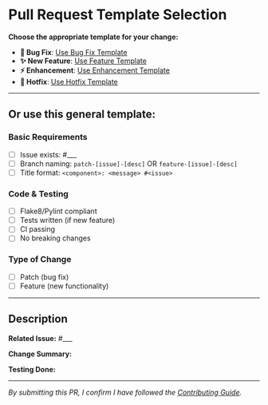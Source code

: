 # Pull Request Template Selection

**Choose the appropriate template for your change:**

- **🐛 Bug Fix**: [Use Bug Fix Template](./pull_request_templates/bugfix.md)
- **✨ New Feature**: [Use Feature Template](./pull_request_templates/feature.md)  
- **⚡ Enhancement**: [Use Enhancement Template](./pull_request_templates/enhancement.md)
- **🚨 Hotfix**: [Use Hotfix Template](./pull_request_templates/hotfix.md)

---

## Or use this general template:

### Basic Requirements
- [ ] Issue exists: #___
- [ ] Branch naming: `patch-[issue]-[desc]` OR `feature-[issue]-[desc]`
- [ ] Title format: `<component>: <message> #<issue>`

### Code & Testing
- [ ] Flake8/Pylint compliant
- [ ] Tests written (if new feature)
- [ ] CI passing
- [ ] No breaking changes

### Type of Change
- [ ] Patch (bug fix)
- [ ] Feature (new functionality)

---

## Description
**Related Issue:** #___

**Change Summary:**
<!-- Brief description -->

**Testing Done:**
<!-- How you tested -->

---

*By submitting this PR, I confirm I have followed the [Contributing Guide](https://rucio.cern.ch/documentation/contributing/).*